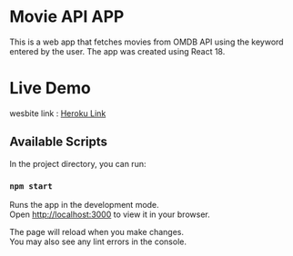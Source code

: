 # Movie API APP

This is a web app that fetches movies from OMDB API using the keyword entered by the user. The app was created using React 18.

# Live Demo

wesbite link : [Heroku Link](https://movie-api-reactapp.herokuapp.com/)

## Available Scripts

In the project directory, you can run:

### `npm start`

Runs the app in the development mode.\
Open [http://localhost:3000](http://localhost:3000) to view it in your browser.

The page will reload when you make changes.\
You may also see any lint errors in the console.


